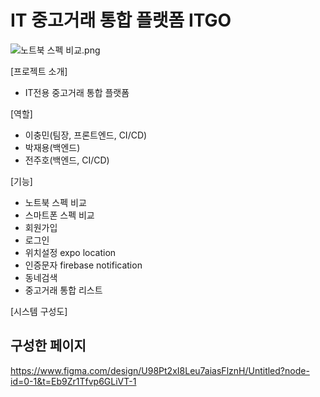 # IT 중고거래 통합 플랫폼 ITGO

![노트북 스펙 비교.png](https://prod-files-secure.s3.us-west-2.amazonaws.com/9c39f9d4-4854-40c4-8c43-15bedef64417/01aa9c46-2dba-4977-9fbe-e812962d9946/3c17500c-de57-4ba7-b008-d8ed4c9be574.png)

[프로젝트 소개] 

- IT전용 중고거래 통합 플랫폼

[역할] 

- 이충민(팀장, 프론트엔드, CI/CD)
- 박재용(백엔드)
- 전주호(백엔드, CI/CD)

[기능] 

- 노트북 스펙 비교
- 스마트폰 스펙 비교
- 회원가입
- 로그인
- 위치설정 expo location
- 인증문자 firebase notification
- 동네검색
- 중고거래 통합 리스트

[시스템 구성도]

## 구성한 페이지

https://www.figma.com/design/U98Pt2xI8Leu7aiasFlznH/Untitled?node-id=0-1&t=Eb9Zr1Tfvp6GLiVT-1
